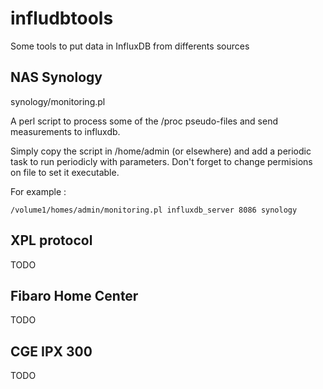 # infludbtools

Some tools to put data in InfluxDB from differents sources

## NAS Synology

synology/monitoring.pl

A perl script to process some of the /proc pseudo-files and send measurements to influxdb.

Simply copy the script in /home/admin (or elsewhere) and add a periodic task to run periodicly with parameters. Don't forget to change permisions on file to set it executable.

For example :
```
/volume1/homes/admin/monitoring.pl influxdb_server 8086 synology
```

## XPL protocol

TODO

## Fibaro Home Center

TODO

## CGE IPX 300

TODO
